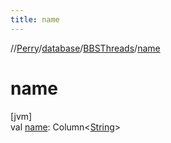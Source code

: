 ```yaml
---
title: name
---
```

//[Perry](../../../index.html)/[database](../index.html)/[BBSThreads](index.html)/[name](name.html)



# name



[jvm]\
val [name](name.html): Column&lt;[String](https://kotlinlang.org/api/latest/jvm/stdlib/kotlin/-string/index.html)&gt;




